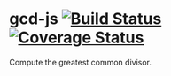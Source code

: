 # gcd-js [![Build Status](https://travis-ci.org/Frederick-S/gcd-js.svg)](https://travis-ci.org/Frederick-S/gcd-js) [![Coverage Status](https://img.shields.io/coveralls/Frederick-S/gcd-js.svg)](https://coveralls.io/r/Frederick-S/gcd-js)
Compute the greatest common divisor.
